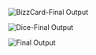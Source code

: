 
![BizzCard-Final Output](https://user-images.githubusercontent.com/106425118/173025630-4b91161e-6c04-4c3e-b7a5-fcf226b52a9d.png)


![Dice-Final Output](https://user-images.githubusercontent.com/106425118/173025762-fda76d8d-0c4e-492f-9439-fef463214a92.png)


![Final Output](https://user-images.githubusercontent.com/106425118/173025916-5f455caf-331d-4ab7-a5fe-d44611835a41.png)

